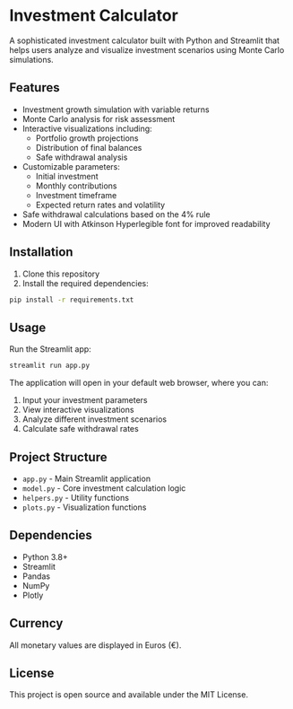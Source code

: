 # Investment Calculator

A sophisticated investment calculator built with Python and Streamlit that helps users analyze and visualize investment scenarios using Monte Carlo simulations.

## Features

- Investment growth simulation with variable returns
- Monte Carlo analysis for risk assessment
- Interactive visualizations including:
  - Portfolio growth projections
  - Distribution of final balances
  - Safe withdrawal analysis
- Customizable parameters:
  - Initial investment
  - Monthly contributions
  - Investment timeframe
  - Expected return rates and volatility
- Safe withdrawal calculations based on the 4% rule
- Modern UI with Atkinson Hyperlegible font for improved readability

## Installation

1. Clone this repository
2. Install the required dependencies:

```bash
pip install -r requirements.txt
```

## Usage

Run the Streamlit app:

```bash
streamlit run app.py
```

The application will open in your default web browser, where you can:

1. Input your investment parameters
2. View interactive visualizations
3. Analyze different investment scenarios
4. Calculate safe withdrawal rates

## Project Structure

- `app.py` - Main Streamlit application
- `model.py` - Core investment calculation logic
- `helpers.py` - Utility functions
- `plots.py` - Visualization functions

## Dependencies

- Python 3.8+
- Streamlit
- Pandas
- NumPy
- Plotly

## Currency

All monetary values are displayed in Euros (€).

## License

This project is open source and available under the MIT License.
